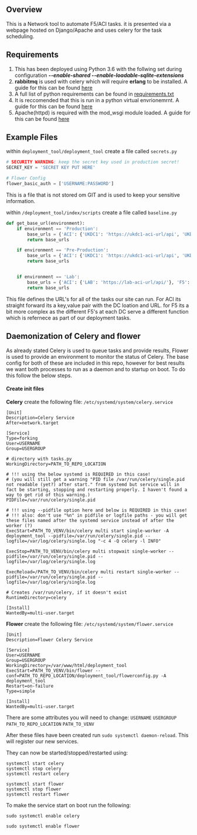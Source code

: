Overview
------
This is a Network tool to automate F5/ACI tasks. it is presented via a webpage hosted on Django/Apache and uses celery for the task scheduling.

Requirements
------
1. This has been deployed using Python 3.6 with the follwing set during configuration **_--enable-shared --enable-loadable-sqlite-extensions_**
2. **rabbitmq** is used with celery which will require **erlang** to be installed. A guide for this can be found [here](https://www.rabbitmq.com/install-rpm.html "Installing RabbitMQ on CentOS")
3. A full list of python requirements can be found in [requirements.txt](../requirements.txt)
4. It is reccomended that this is run in a python virtual envrionemrnt. A guide for this can be found [here](https://www.google.com)
5. Apache(httpd) is required with the mod_wsgi module loaded. A guide for this can be found [here](https://www.google.com)

Example Files
------
within `deployment_tool/deployment_tool` create a file called `secrets.py`
```python
# SECURITY WARNING: keep the secret key used in production secret!
SECRET_KEY = 'SECRET KEY PUT HERE'

# Flower Config
flower_basic_auth = ['USERNAME:PASSWORD']
```
This is a file that is not stored om GIT and is used to keep your sensitive information.

within `/deployment_tool/index/scripts` create a file called `baseline.py`
```python
def get_base_url(environment):
    if environment == 'Production':
        base_urls = {'ACI': {'UKDC1': 'https://ukdc1-aci-url/api', 'UKDC2': 'https://ukdc2-aci-url'}, 'F5': {'UKDC1': {'FUNCTION1': 'https://ukdc1-function1-f5-url', 'FUNCTION2':'https://ukdc1-function2-f5-url'}, 'UKDC2': {'FUNCTION1': 'https://ukdc2-function1-f5-url', 'FUNCTION2':'https://ukdc2-function2-f5-url'}}}
        return base_urls

    if environment == 'Pre-Production':
        base_urls = {'ACI': {'UKDC1': 'https://ukdc1-aci-url/api', 'UKDC2': 'https://ukdc2-aci-url'}, 'F5': {'UKDC1': {'FUNCTION': 'https://ukdc1-function-f5-url'}, 'UKDC2': {'FUNCTION': 'https://ukdc2-function-f5-url'}}}
        return base_urls


    if environment == 'Lab':
        base_urls = {'ACI': {'LAB': 'https://lab-aci-url/api/'}, 'F5': {'LAB': {'LAB': 'https://lab-f5-url'}}}
        return base_urls
```
This file defines the URL's for all of the tasks our site can run. For ACI its straight forward its a key,value pair with the DC loation and URL. for F5 its a bit more complex as the different F5's at each DC serve a different function which is refernece as part of our deployment tasks.

Daemonization of Celery and flower
------
As already stated Celery is used to queue tasks and provide results, Flower is used to provide an environment to monitor the status of Celery. The base config for both of these are included in this repo, however for best results we want both processes to run as a daemon and to startup on boot. To do this follow the below steps.

#### Create init files
**Celery**
create the following file: `/etc/systemd/system/celery.service`
```Shell Session
[Unit]
Description=Celery Service
After=network.target

[Service]
Type=forking
User=USERNAME
Group=USERGROUP

# directory with tasks.py
WorkingDirectory=PATH_TO_REPO_LOCATION

# !!! using the below systemd is REQUIRED in this case!
# (you will still get a warning "PID file /var/run/celery/single.pid not readable (yet?) after start." from systemd but service will in fact be starting, stopping and restarting properly. I haven't found a way to get rid of this warning.)
PIDFile=/var/run/celery/single.pid

# !!! using --pidfile option here and below is REQUIRED in this case!
# !!! also: don't use "%n" in pidfile or logfile paths - you will get these files named after the systemd service instead of after the worker (?)
ExecStart=PATH_TO_VENV/bin/celery multi start single-worker -A deployment_tool --pidfile=/var/run/celery/single.pid --logfile=/var/log/celery/single.log "-c 4 -Q celery -l INFO"

ExecStop=PATH_TO_VENV/bin/celery multi stopwait single-worker --pidfile=/var/run/celery/single.pid --logfile=/var/log/celery/single.log

ExecReload=/PATH_TO_VENV/bin/celery multi restart single-worker --pidfile=/var/run/celery/single.pid --logfile=/var/log/celery/single.log

# Creates /var/run/celery, if it doesn't exist
RuntimeDirectory=celery

[Install]
WantedBy=multi-user.target
```

**Flower**
create the following file: `/etc/systemd/system/flower.service`
```Shell Session
[Unit]
Description=Flower Celery Service

[Service]
User=USERNAME
Group=USERGROUP
WorkingDirectory=/var/www/html/deployment_tool
ExecStart=PATH_TO_VENV/bin/flower --conf=PATH_TO_REPO_LOCATION/deployment_tool/flowerconfig.py -A deployment_tool
Restart=on-failure
Type=simple

[Install]
WantedBy=multi-user.target
```

There are some attributes you will need to change:
`USERNAME` `USERGROUP` `PATH_TO_REPO_LOCATION` `PATH_TO_VENV`

After these files have been created run `sudo systemctl daemon-reload`. This will register our new services. 

They can now be started/stopped/restarted using:
```Shell Session
systemctl start celery
systemctl stop celery
systemctl restart celery

systemctl start flower
systemctl stop flower
systemctl restart flower
```

To make the service start on boot run the following:

`sudo systemctl enable celery`

`sudo systemctl enable flower`
